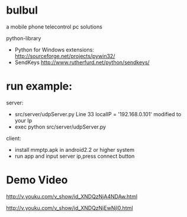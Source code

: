 bulbul
======

a mobile phone telecontrol pc solutions

python-library

 * Python for Windows extensions: http://sourceforge.net/projects/pywin32/
 * SendKeys http://www.rutherfurd.net/python/sendkeys/
 
 
 
run example:
======
server:
 
  * src/server/udpServer.py Line 33 localIP = '192.168.0.101' modified to your Ip
  * exec python src/server/udpServer.py
  
  
client:
 
  * install mmptp.apk in android2.2 or higher system
  * run app and input server ip,press connect button

Demo Video
======

http://v.youku.com/v_show/id_XNDQzNjA4NDAw.html

http://v.youku.com/v_show/id_XNDQzNjEwNjI0.html